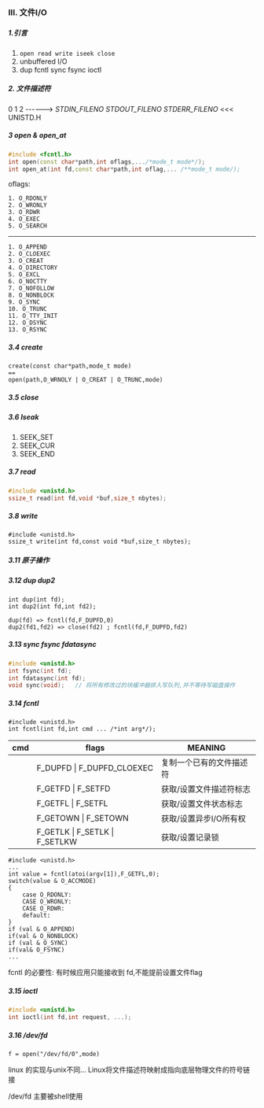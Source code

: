 ### III. 文件I/O

##### 1.引言

1. `open read write iseek close`
2. unbuffered I/O 
3. dup  fcntl  sync  fsync  ioctl

##### 2. 文件描述符

0 1 2 ------> *STDIN_FILENO STDOUT_FILENO STDERR_FILENO*    <<< UNISTD.H

##### 3 open  & open_at

```c++
#include <fcntl.h>
int open(const char*path,int oflags,.../*mode_t mode*/);
int open_at(int fd,const char*path,int oflag,... /**mode_t mode/);
```



oflags:

	1. O_RDONLY
	2. O_WRONLY
	3. O_RDWR
	4. O_EXEC
	5. O_SEARCH

---------------------

	1. O_APPEND
	2. O_CLOEXEC
	3. O_CREAT
	4. O_DIRECTORY
	5. O_EXCL
	6. O_NOCTTY
	7. O_NOFOLLOW
	8. O_NONBLOCK
	9. O_SYNC
	10. O_TRUNC
	11. O_TTY_INIT
	12. O_DSYNC
	13. O_RSYNC



##### 3.4 create

```
create(const char*path,mode_t mode)
==
open(path,O_WRNOLY | O_CREAT | O_TRUNC,mode)
```

##### 3.5 close

##### 3.6 lseak

1. SEEK_SET
2. SEEK_CUR
3. SEEK_END

##### 3.7 read

```c++
#include <unistd.h>
ssize_t read(int fd,void *buf,size_t nbytes);
```

##### 3.8 write

```
#include <unistd.h>
ssize_t write(int fd,const void *buf,size_t nbytes);
```

##### 3.11 原子操作



##### 3.12 dup dup2

```
int dup(int fd);
int dup2(int fd,int fd2);
```



```
dup(fd) => fcntl(fd,F_DUPFD,0)
dup2(fd1,fd2) => close(fd2) ; fcntl(fd,F_DUPFD,fd2)
```



##### 3.13 sync fsync fdatasync

```c
#include <unistd.h>
int fsync(int fd);
int fdatasync(int fd);
void sync(void);   // 将所有修改过的块缓冲器排入写队列,并不等待写磁盘操作
```

##### 3.14 fcntl

```
#include <unistd.h>
int fcntl(int fd,int cmd ... /*int arg*/);
```

| cmd  | flags                           | MEANING                  |
| ---- | ------------------------------- | ------------------------ |
|      | F_DUPFD \| F_DUPFD_CLOEXEC      | 复制一个已有的文件描述符 |
|      | F_GETFD \| F_SETFD              | 获取/设置文件描述符标志  |
|      | F_GETFL \| F_SETFL              | 获取/设置文件状态标志    |
|      | F_GETOWN \| F_SETOWN            | 获取/设置异步I/O所有权   |
|      | F_GETLK \| F_SETLK \|  F_SETLKW | 获取/设置记录锁          |



```
#include <unistd.h>
...
int value = fcntl(atoi(argv[1]),F_GETFL,0);
switch(value & O_ACCMODE)
{
	case O_RDONLY:
	CASE O_WRONLY:
	CASE O_RDWR:
	default:
}
if (val & O_APPEND)
if(val & O_NONBLOCK)
if (val & O_SYNC)
if(val& O_FSYNC)
...
```

fcntl 的必要性: 有时候应用只能接收到 fd,不能提前设置文件flag

##### 3.15 ioctl

```c++
#include <unistd.h>
int ioctl(int fd,int request, ...);
```

##### 3.16 /dev/fd

`f = open("/dev/fd/0",mode)`

linux 的实现与unix不同... Linux将文件描述符映射成指向底层物理文件的符号链接



/dev/fd 主要被shell使用